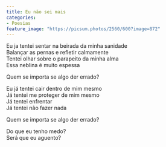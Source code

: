 ```yaml
---
title: Eu não sei mais
categories:
- Poesias
feature_image: "https://picsum.photos/2560/600?image=872"
---
```


Eu ja tentei sentar na beirada da minha sanidade  
Balançar as pernas e refletir calmamente  
Tentei olhar sobre o parapeito da minha alma  
Essa neblina é muito espessa  

Quem se importa se algo der errado?  

Eu já tentei cair dentro de mim mesmo  
Já tentei me proteger de mim mesmo  
Já tentei enfrentar  
Já tentei não fazer nada  

Quem se importa se algo der errado?  

Do que eu tenho medo?  
Será que eu aguento?  
